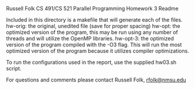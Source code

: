 Russell Folk
CS 491/CS 521 Parallel Programming
Homework 3 Readme

Included in this directory is a makefile that will generate each of the files.
hw-orig: the original, unedited file (save for proper spacing)
hw-opt: the optimized version of the program, this may be run using any number
of threads and will utilize the OpenMP libraries.
hw-opt-3: the optimized version of the program compiled with the -O3 flag. This
will run the most optimized version of the program because it utilizes compiler
optimizations.

To run the configurations used in the report, use the supplied hw03.sh script.

For questions and comments please contact Russell Folk, rfolk@nmsu.edu